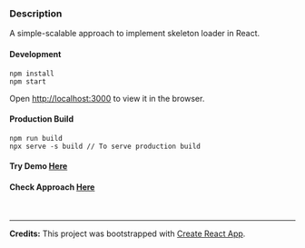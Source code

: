 ### Description

A simple-scalable approach to implement skeleton loader in React.

#### Development

```
npm install
npm start
```

Open [http://localhost:3000](http://localhost:3000) to view it in the browser.


#### Production Build

```
npm run build
npx serve -s build // To serve production build
```

#### Try Demo [Here](http://aseem2625.github.io/skeleton-loader)


#### Check Approach [Here](https://github.com/aseem2625/skeleton-loader/blob/master/APPROACH.md)

<br />

---


**Credits:** This project was bootstrapped with [Create React App](https://github.com/facebook/create-react-app).
